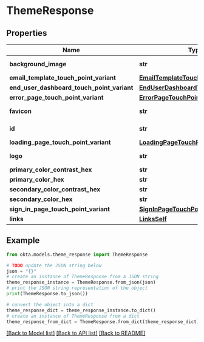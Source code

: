 # ThemeResponse


## Properties

Name | Type | Description | Notes
------------ | ------------- | ------------- | -------------
**background_image** | **str** |  | [optional] [readonly] 
**email_template_touch_point_variant** | [**EmailTemplateTouchPointVariant**](EmailTemplateTouchPointVariant.md) |  | [optional] 
**end_user_dashboard_touch_point_variant** | [**EndUserDashboardTouchPointVariant**](EndUserDashboardTouchPointVariant.md) |  | [optional] 
**error_page_touch_point_variant** | [**ErrorPageTouchPointVariant**](ErrorPageTouchPointVariant.md) |  | [optional] 
**favicon** | **str** |  | [optional] [readonly] 
**id** | **str** |  | [optional] [readonly] 
**loading_page_touch_point_variant** | [**LoadingPageTouchPointVariant**](LoadingPageTouchPointVariant.md) |  | [optional] 
**logo** | **str** |  | [optional] [readonly] 
**primary_color_contrast_hex** | **str** |  | [optional] 
**primary_color_hex** | **str** |  | [optional] 
**secondary_color_contrast_hex** | **str** |  | [optional] 
**secondary_color_hex** | **str** |  | [optional] 
**sign_in_page_touch_point_variant** | [**SignInPageTouchPointVariant**](SignInPageTouchPointVariant.md) |  | [optional] 
**links** | [**LinksSelf**](LinksSelf.md) |  | [optional] 

## Example

```python
from okta.models.theme_response import ThemeResponse

# TODO update the JSON string below
json = "{}"
# create an instance of ThemeResponse from a JSON string
theme_response_instance = ThemeResponse.from_json(json)
# print the JSON string representation of the object
print(ThemeResponse.to_json())

# convert the object into a dict
theme_response_dict = theme_response_instance.to_dict()
# create an instance of ThemeResponse from a dict
theme_response_from_dict = ThemeResponse.from_dict(theme_response_dict)
```
[[Back to Model list]](../README.md#documentation-for-models) [[Back to API list]](../README.md#documentation-for-api-endpoints) [[Back to README]](../README.md)


